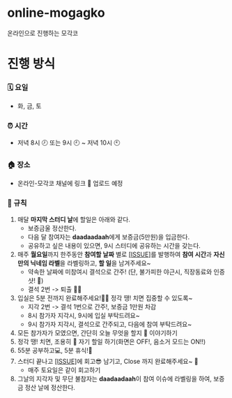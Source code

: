 # online-mogagko
온라인으로 진행하는 모각코 


# 진행 방식
### 🗓 요일 
- 화, 금, 토

### ⏰ 시간 
- 저녁 8시 🕗 또는 9시 🕘 ~ 저녁 10시 🕙

### 🏠 장소 
- 온라인-모각코 채널에 링크 🔗 업로드 예정

### 🤙 규칙
1. 매달 **마지막 스터디 날**에 할일은 아래와 같다.
   - 보증금울 정산한다.
   - 다음 달 참여자는 **daadaadaah**에게 보증금(5만원)을 입금한다.
   - 공유하고 싶은 내용이 있으면, 9시 스터디에 공유하는 시간을 갖는다.
2. 매주 **월요일**까지 한주동안 **참여할 날짜** 별로 [[ISSUE]](https://github.com/daadaadaah/online-mogagko/issues/1)를 발행하여 **참여 시간**과 **자신만의 닉네임 라벨**을 라벨링하고, **할 일**을 남겨주세요~
   - 약속한 날짜에 미참여시 결석으로 간주! (단, 불가피한 야근시, 직장동료와 인증샷! 📸)
   - 결석 2번 -> 퇴출 🙋‍♀️
3. 입실은 5분 전까지 완료해주세요!🙇‍♀️ 정각 땡! 치면 집중할 수 있도록~
   - 지각 2번 -> 결석 1번으로 간주!, 보증금 1만원 차감
   - 8시 참가자 지각시, 9시에 입실 부탁드려요~
   - 9시 참가자 지각시, 결석으로 간주되고, 다음에 참여 부탁드려요~
4. 모든 참가자가 모였으면, 간단히 오늘 무엇을 할지 🤔 이야기하기 
5. 정각 땡! 치면, 조용히 🤫 자기 할일 하기(화면은 OFF!, 음소거 모드는 ON!!)
6. 55분 공부하고💻, 5분 휴식!💪
7. 스터디 끝나고 [[ISSUE]](https://github.com/daadaadaah/online-mogagko/issues/1)에 회고😎 남기고, Close 까지 완료해주세요~ 👊
    - 매주 토요일은 같이 회고하기
8. 그날의 지각자 및 무단 불참자는 **daadaadaah**이 참여 이슈에 라벨링을 하여, 보증금 정산 날에 정산한다.
